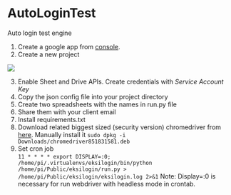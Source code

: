 # AutoLoginTest
Auto login test engine

1) Create a google app from <a href="https://console.developers.google.com">console</a>. 
2) Create a new project
<img src="https://i.imgur.com/dbL1sdr.jpg">

3) Enable Sheet and Drive APIs. Create credentials with <i>Service Account Key</i>
4) Copy the json config file into your project directory
5) Create two spreadsheets with the names in run.py file
6) Share them with your client email
7) Install requirements.txt
8) Download related biggest sized (security version) chromedriver from <a href="https://launchpad.net/ubuntu/trusty/+package/chromium-chromedriver">here</a>. Manually install it <code>sudo dpkg -i Downloads/chromedriver851831581.deb</code> 
9) Set cron job <br>
<code>11 * * * *  export DISPLAY=:0; /home/pi/.virtualenvs/eksilogin/bin/python /home/pi/Public/eksilogin/run.py > /home/pi/Public/eksilogin/eksilogin.log 2>&1</code>
Note: Display=:0 is necessary for run webdriver with headless mode in crontab.
